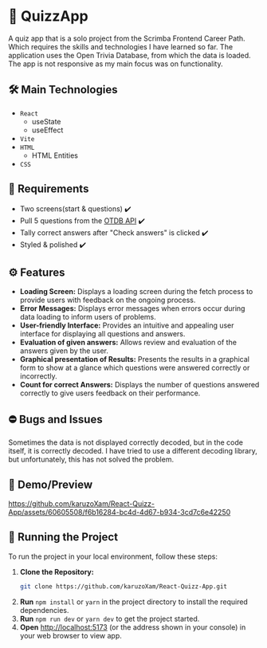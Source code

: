 # :game_die: QuizzApp
A quiz app that is a solo project from the Scrimba Frontend Career Path. Which requires the skills and technologies I have learned so far. The application uses the Open Trivia Database, from which the data is loaded. The app is not responsive as my main focus was on functionality.

## :hammer_and_wrench: Main Technologies
* `React`
  * useState
  * useEffect
* `Vite`
* `HTML`
  * HTML Entities
* `CSS`

## :dart: Requirements
-  Two screens(start & questions) :heavy_check_mark:
-  Pull 5 questions from the [OTDB API](https://opentdb.com/) :heavy_check_mark:
-  Tally correct answers after "Check answers" is clicked :heavy_check_mark:
-  Styled & polished :heavy_check_mark:

## :gear: Features 
 - **Loading Screen:**  Displays a loading screen during the fetch process to provide users with feedback on the ongoing process.
 - **Error Messages:** Displays error messages when errors occur during data loading to inform users of problems.
 - **User-friendly Interface:** Provides an intuitive and appealing user interface for displaying all questions and answers.
 - **Evaluation of given answers:** Allows review and evaluation of the answers given by the user.
- **Graphical presentation of Results:** Presents the results in a graphical form to show at a glance which questions were answered correctly or incorrectly.
 - **Count for correct Answers:** Displays the number of questions answered correctly to give users feedback on their performance.
 

## :no_entry: Bugs and Issues
 Sometimes the data is not displayed correctly decoded, but in the code itself, it is correctly decoded. I have tried to use a different decoding library, but unfortunately, this has not solved the problem.

## :movie_camera: Demo/Preview
https://github.com/karuzoXam/React-Quizz-App/assets/60605508/f6b16284-bc4d-4d67-b934-3cd7c6e42250


## :vertical_traffic_light: Running the Project
To run the project in your local environment, follow these steps: 
1. **Clone the Repository:**
   ```bash
   git clone https://github.com/karuzoXam/React-Quizz-App.git
2. **Run** `npm install` or `yarn` in the project directory to install the required dependencies.
3. **Run** `npm run dev` or `yarn dev` to get the project started.
4. **Open** [http://localhost:5173](http://localhost:5173) (or the address shown in your console) in your web browser to view app.
